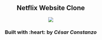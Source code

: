 <h2 align="center">Netflix Website Clone</h2>
<p align="center">
  <img src="https://media1.giphy.com/media/UoRR2d1b8xs04A2bV8/giphy.gif"/>
</p>




<h3 align="center">Built with :heart: by <em>César Constanzo</em></h3>
